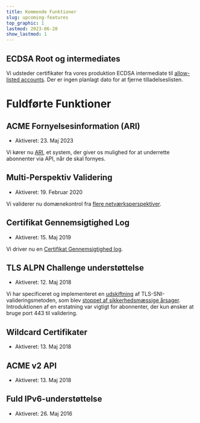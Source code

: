 ```yaml
---
title: Kommende Funktioner
slug: upcoming-features
top_graphic: 1
lastmod: 2023-06-20
show_lastmod: 1
---
```


## ECDSA Root og intermediates

Vi udsteder certifikater fra vores produktion ECDSA intermediate til [allow-listed accounts](https://community.letsencrypt.org/t/ecdsa-availability-in-production-environment/150679). Der er ingen planlagt dato for at fjerne tilladelseslisten.

# Fuldførte Funktioner

## ACME Fornyelsesinformation (ARI)

* Aktiveret: 23. Maj 2023

Vi kører nu [ARI](https://letsencrypt.org/2023/03/23/improving-resliiency-and-reliability-with-ari.html), et system, der giver os mulighed for at underrette abonnenter via API, når de skal fornyes.

## Multi-Perspektiv Validering

* Aktiveret: 19. Februar 2020

Vi validerer nu domænekontrol fra [flere netværksperspektiver](https://letsencrypt.org/2020/02/19/multi-perspective-validation.html).

## Certifikat Gennemsigtighed Log

* Aktiveret: 15. Maj 2019

Vi driver nu en [Certifikat Gennemsigtighed log](/docs/ct-logs).

## TLS ALPN Challenge understøttelse

* Aktiveret: 12. Maj 2018

Vi har specificeret og implementeret en [udskiftning](https://tools.ietf.org/html/rfc8737) af TLS-SNI-valideringsmetoden, som blev [stoppet af sikkerhedsmæssige årsager](https://community.letsencrypt.org/t/important-what-you-need-to-know-about-tls-sni-validation-issues/50811). Introduktionen af en erstatning var vigtigt for abonnenter, der kun ønsker at bruge port 443 til validering.

## Wildcard Certifikater

* Aktiveret: 13. Maj 2018

## ACME v2 API

* Aktiveret: 13. Maj 2018

## Fuld IPv6-understøttelse

* Aktiveret: 26. Maj 2016
